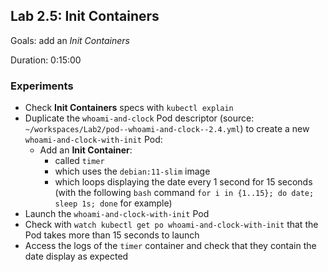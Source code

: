 
## Lab 2.5: Init Containers

Goals: add an _Init Containers_

Duration: 0:15:00

### Experiments

- Check __Init Containers__ specs with `kubectl explain`
- Duplicate the `whoami-and-clock` Pod descriptor (source: `~/workspaces/Lab2/pod--whoami-and-clock--2.4.yml`) to create a new `whoami-and-clock-with-init` Pod:
  - Add an __Init Container__:
    - called `timer`
    - which uses the `debian:11-slim` image
    - which loops displaying the date every 1 second for 15 seconds (with the following `bash` command `for i in {1..15}; do date; sleep 1s; done` for example)
- Launch the `whoami-and-clock-with-init` Pod
- Check with `watch kubectl get po whoami-and-clock-with-init` that the Pod takes more than 15 seconds to launch
- Access the logs of the `timer` container and check that they contain the date display as expected

<div class="pb"></div>
